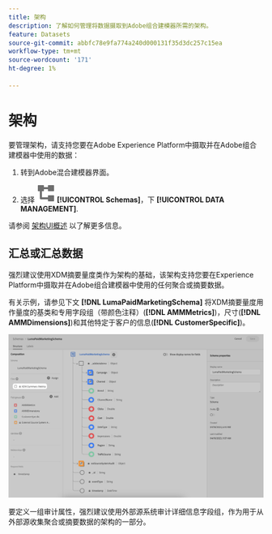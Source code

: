 ```yaml
---
title: 架构
description: 了解如何管理将数据摄取到Adobe组合建模器所需的架构。
feature: Datasets
source-git-commit: abbfc78e9fa774a240d000131f35d3dc257c15ea
workflow-type: tm+mt
source-wordcount: '171'
ht-degree: 1%

---
```



# 架构

要管理架构，请支持您要在Adobe Experience Platform中摄取并在Adobe组合建模器中使用的数据：

1. 转到Adobe混合建模器界面。

1. 选择 ![架构](../assets/icons/Schemas.svg) **[!UICONTROL Schemas]**，下 **[!UICONTROL DATA MANAGEMENT]**.

请参阅 [架构UI概述](https://experienceleague.adobe.com/docs/experience-platform/xdm/ui/overview.html?lang=en) 以了解更多信息。

## 汇总或汇总数据

强烈建议使用XDM摘要量度类作为架构的基础，该架构支持您要在Experience Platform中摄取并在Adobe组合建模器中使用的任何聚合或摘要数据。

有关示例，请参见下文 **[!DNL LumaPaidMarketingSchema]** 将XDM摘要量度用作量度的基类和专用字段组（带颜色注释）(**[!DNL AMMMetrics]**)，尺寸(**[!DNL AMMDimensions]**)和其他特定于客户的信息(**[!DNL CustomerSpecific]**)。

![概要架构](../assets/summary-schema.png)

要定义一组审计属性，强烈建议使用外部源系统审计详细信息字段组，作为用于从外部源收集聚合或摘要数据的架构的一部分。
